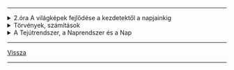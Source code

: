 
---

<details>
<summary>2.óra A világképek fejlődése a kezdetektől a napjainkig</summary>

---

> **Ókor**
> - Geocentrikus világkép.
> - Stonehendge: kr.e. 2600 csillagvizsgáló maradványa
> - Arisztarkhosz: Nap - Hold távolságának meghatározása
> - Eratoszthenész: Földünk méreteinek kiszámítása
> - Ptolemaiosz: geocentrikus világkép
> - Középkor: heliocentrikus világkép - Kopernikusz
> - Magellán: Föld körbehajózása - gömbalak bizonyítéka
> - Giordano Bruno: Napunk egy csillag a többi között- máglyán végezte ezért a nézetéért
> - Újkor: Galilei - az első tácsöves megfigyelő
> - Kepler: bolygók mozgástörvényeit írta le
> - Newton: tömegvonzás vagy gravitáció törvénye
> - Mai világképünk: Világegyetemünk térben és időben végtelennek tekinthető.
> - Felépítése: Naprendszer - Tejútrendszer - Metagalaxis - Világegyetem (univerzum)

> **Az űrkutatás rövid kronológiája**
> - 1957: szovjet Szputnyik - az első mesterséges hold
> - 1961: Jurij Gagarin - az első ember, aki megkerüli a földet űrhjóval
> - 1962: John Glenn - is Föld körüli pályán
> - 1969: Holdra lépés - Neil Armstrong és Buzz Aldrin
> - 1971: első űrállomás (Szaljut) Föld körüli pályán
> - 1975: közös szovjet-amerikai űrrepülés - Apollo és Szojuz összekapcsolása
> - 1980: magyar űrhajósunk - Farkas Bertalan
> - 1986: MIR űrállomás felbocsátása
> - 1990: Hubble űrteleszkóp üzembe állítása
> - 1997: Pathfinder marsjáró fotókat küld a vörös bolygóról
> - 1998: a Nemzetközi Űrállomás építésének kezdete
> - 2001: 15év után "leszedik" a MIR űrállomást - az első civil (Dennis Tito) az űrben - elkezdik a munkát az épülő, új űrállomáson
> - 2004 - 2005: kutató űrszonda (Mars Expressz) a Mars fölött, űrjárművek (Spirit, Opportunity) vizsgálják a bolygó felszínét
> - 2007: Charles Simonyi űrturista a Nemzetközi Űrállomáson
> - 2008: a Phoneix űrszonda víz után kutat a Marson
> - 2009: Kepler űrtávcső felbocsájtása
> - 2011: intenzíven kutatják az exobolygókat (idegen csillag körül mozgó bolygó) hazánkban is
> - 2012: Kína űrállomást épít - leszállt a Curiosity a Marsra és víz jelenlétét mutatta ki fúrásmintában 2013-ban
> - 2014: meteoritot talált a Curiosity. A Rosetta űrszonda 2014 őszétől vizsgálja a Csurjumov-Geraszimenko üstököst, amelyből vízpára és por lövell ki
> - 2015: a Plútó, Hydra nevű holdját vizsgálja a New Horisons
> - 2016: Kína Föld körüli pályára állított egy kísérleti űrállomást

> ### Érdekesség
> Elon Musk (rakéta)sprotauója az űrben. A SpaceX lőtte ki a piros Tesla Roadstere-t 2018 év elején. Égitestként szerepel a NASA adatbázisában.

> Curiosity: nedves törmelékbe fúrt 6cm mélyen a Marson, önmagát navigálja a terepen, 2000˚C-ot bír a hővédő pajzsa, saját facebook profilja van. **ÉRDEMES MEGNÉZNI**: [Curiosity on Mars](https://de-de.facebook.com/MarsCuriosity/)

---

</details>

<details>
<summary>Törvények, számítások</summary>

---

> | Kepler - törvényei |  |
> | :-- | :-- |
> | I. minden bolygó olyan elipszis alakú pályán kering, amelynek az egyik gyújtópontjában a nap helyezkedik el. | ![kepler_1.jpg](../../images/kepler_1.jpg) |
> | II. a bolygótól a napig húzott vezérsugár, egyenlő idők alatt egyenlő területeket súrol. | ![kepler_2.jpg](../../images/kepler_2.jpg) |
> | III. a bolygók keringési idejének négyzetei úgy aránylanak egymáshoz, mint fél nagytengelyeik köbei.<br><br>$\frac{T1^{2}}{T2^{2}} = \frac{a1^{3}}{a2^{3}}$ | ![kepler_3.jpg](../../images/kepler_3.jpg) |
>

> Mars keringési ideje:
>
> - $T1$ = Mars
> - $T2$ = Föld
>
> - $\frac{T1^{2}}{T2^{2}} = \frac{a1^{3}}{a2^{3}} = \frac{T1^{2}}{365^{2}} = \frac{228^{3millió}}{150^{3millió}} = \frac{11852352}{3375000} = 3.5$
>
> $365^{2} = 133225 * 3.5 = \sqrt{466287.5} = 683 nap$

> **Newton** - tömegvonzás törvénye:
> - a tömegvonzás egyenesen arányos a testek tömegével, fordítottan viszont a közöttük lévő távolság négyzetével.
>
> $F = G * \frac{m1*m2}{v^2}$
>
> példa:
>
> tanár: 70kg
> diák: 60kg
> távolság köztük: 3.5m
> 
> $\frac{70*60}{3.5^{2}} = \frac{4200}{12.25} = 342.8 \frac{Nm^{2}}{Kg^{2}}$

---

</details>

<details>
<summary>A Tejútrendszer, a Naprendszer és a Nap</summary>

---

> ### Tejútrendszer (Galaxis, The milky way):
> Oldalnézetben, mint két egymásra rakott mélytányér, átmérője 100ezer fényév, felülnézetben spirál, óramutató járásával ellentétes forgás.
> ![tejutrendszer 001](../../images/tejutrendszer_001.jpg)
> #### Alkotórészei:
> - mag-kb.: 10<sup>13</sup>-on csillag, csillagközi anyag.
> #### Fogalmak
> - Csillag: gáz (plazma) állapotú, saját fénye és hőtermelése van
> - Fényév: az a távolság, amelyet a fény 1 év alatt megtesz. $300000\frac{km}{s}$
> - Parsec: 3.26 fényév
>    - ![fényév jpg]()
> - Naprendszer: (ahol a Nap gravitációja érvényesül, kb.: 2 fényév sugarú gömb):
>    - ![Naprendszer]()
> - 1 CSE (csillagászati egység): 150 millió km
>    - Természetes tagjai: Nap, nagybolygók, kisbolygók, holdak, üstökösök, meteorok, bolygóközi anyag
>
> - A Nap anyaga: gáz állapotú plazma, 73% hidrogén, 25% hélium, 2% nehéz anyag.
>    - Energiatermelése: hidrogén alakul át héliummá, atommagreakcióban.
>    - Szerkezete: Mag, légkör (fotoszféra, kromoszféra, korona).
>
> - Kőzet vagy föld típusú (belső) bolygók:
>    - Merkúr, Vénusz, Föld, Mars
> - Gáz vagy Jupiter típusú (külső) bolygók:
>    - Jupiter, Szaturnusz, Uránusz, Neptunusz
>
> - Mesterséges tagok:
>    - ember által felbocsájtott eszközök

> :memo: **Jegyzet**:
> A Nap sugárzása
>> a Napból érkező sugárzás 7%-a ultraibolya és röntgen sugárzás, 46%-a a látható fény, 47%-a pedig infravörös.


---

</details>

---

[Vissza](../../../README.md)

---
